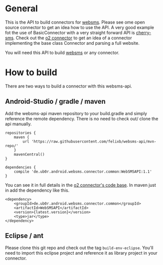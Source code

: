 General
=======

This is the API to build connectors for [websms][1].
Please see ome open source connector to get an idea how to use the API.
A very good example fot the use of BasicConnector with a very straight forward API is [cherry-sms][2].
Check out the [o2 connector][3] to get an idea of a connector implementing the base class Connector and parsing a full website.

You will need this API to build [websms][1] or any connector.

How to build
============

There are two ways to build a connector with this websms-api.

Android-Studio / gradle / maven
-------------------------------

Add the websms-api maven repository to your build.gradle and simply reference the remote dependency.
There is no need to check out/ clone the api manually.

    repositories {
        maven {
            url 'https://raw.githubusercontent.com/felixb/websms-api/mvn-repo/'
        }
        mavenCentral()
    }

    dependencies {
        compile 'de.ub0r.android.websms.connector.common:WebSMSAPI:1.1'
    }

You can see it in full details in the [o2 connector's code base][3].
In maven just in add the dependency like this.

    <dependency>
        <groupId>de.ub0r.android.websms.connector.common</groupId>
        <artifactId>WebSMSAPI</artifactId>
        <version>{latest.version}</version>
        <type>jar</type>
    </dependency>

Eclipse / ant
-------------

Please clone this git repo and check out the tag `build-env-eclipse`.
You'll need to import this eclipse project and reference it as library project in your connector.

[1]: http://github.com/felixb/websms/
[2]: https://github.com/felixb/websms-connector-cherrysms/
[3]: https://github.com/lmb/websms-connector-o2/
